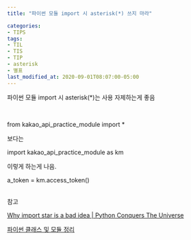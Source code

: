 ```yaml
---
title: "파이썬 모듈 import 시 asterisk(*) 쓰지 마라"

categories:
- TIPS
tags:
- TIL
- TIS
- TIP
- asterisk
- 별표
last_modified_at: 2020-09-01T08:07:00-05:00
---
```


파이썬 모듈 import 시 asterisk(*)는 사용 자제하는게 좋음

<br/>

from kakao_api_practice_module import *

보다는

import kakao_api_practice_module as km

이렇게 하는게 나음.

a_token = km.access_token()

<br/>
참고
 
[Why import star is a bad idea | Python Conquers The Universe](https://pythonconquerstheuniverse.wordpress.com/2011/03/28/why-import-star-is-a-bad-idea/)

[파이썬 클래스 및 모듈 정리](https://seongjaemoon.github.io/python/2018/04/06/python-course3.html)
